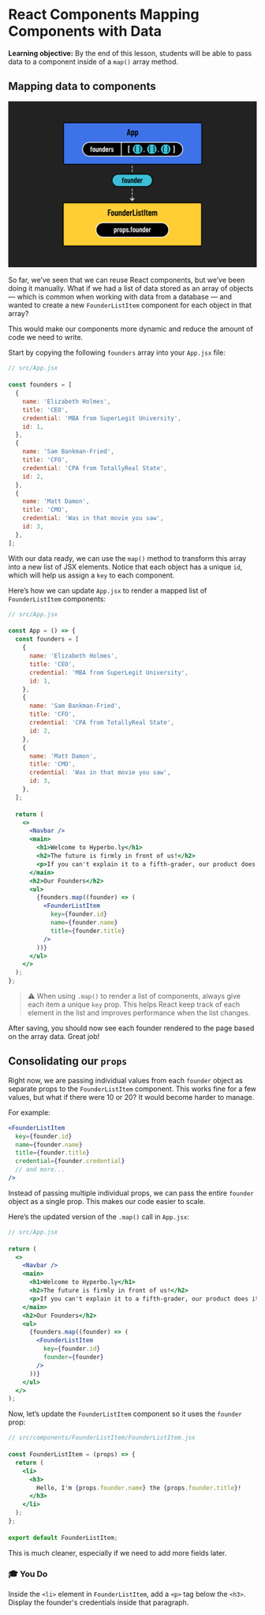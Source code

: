 <h1>
  <span class="headline">React Components</span>
  <span class="subhead">Mapping Components with Data</span>
</h1>

**Learning objective:** By the end of this lesson, students will be able to pass data to a component inside of a `map()` array method.

## Mapping data to components

![Mapping](./assets/mapping.png)

So far, we’ve seen that we can reuse React components, but we’ve been doing it manually. What if we had a list of data stored as an array of objects — which is common when working with data from a database — and wanted to create a new `FounderListItem` component for each object in that array?

This would make our components more dynamic and reduce the amount of code we need to write.

Start by copying the following `founders` array into your `App.jsx` file:

```javascript
// src/App.jsx

const founders = [
  {
    name: 'Elizabeth Holmes',
    title: 'CEO',
    credential: 'MBA from SuperLegit University',
    id: 1,
  },
  {
    name: 'Sam Bankman-Fried',
    title: 'CFO',
    credential: 'CPA from TotallyReal State',
    id: 2,
  },
  {
    name: 'Matt Damon',
    title: 'CMO',
    credential: 'Was in that movie you saw',
    id: 3,
  },
];
```

With our data ready, we can use the `map()` method to transform this array into a new list of JSX elements. Notice that each object has a unique `id`, which will help us assign a `key` to each component.

Here’s how we can update `App.jsx` to render a mapped list of `FounderListItem` components:

```jsx
// src/App.jsx

const App = () => {
  const founders = [
    {
      name: 'Elizabeth Holmes',
      title: 'CEO',
      credential: 'MBA from SuperLegit University',
      id: 1,
    },
    {
      name: 'Sam Bankman-Fried',
      title: 'CFO',
      credential: 'CPA from TotallyReal State',
      id: 2,
    },
    {
      name: 'Matt Damon',
      title: 'CMO',
      credential: 'Was in that movie you saw',
      id: 3,
    },
  ];

  return (
    <>
      <Navbar />
      <main>
        <h1>Welcome to Hyperbo.ly</h1>
        <h2>The future is firmly in front of us!</h2>
        <p>If you can't explain it to a fifth-grader, our product does it.</p>
      </main>
      <h2>Our Founders</h2>
      <ul>
        {founders.map((founder) => (
          <FounderListItem
            key={founder.id}
            name={founder.name}
            title={founder.title}
          />
        ))}
      </ul>
    </>
  );
};
```

> ⚠️ When using `.map()` to render a list of components, always give each item a unique `key` prop. This helps React keep track of each element in the list and improves performance when the list changes.

After saving, you should now see each founder rendered to the page based on the array data. Great job!

## Consolidating our `props`

Right now, we are passing individual values from each `founder` object as separate props to the `FounderListItem` component. This works fine for a few values, but what if there were 10 or 20? It would become harder to manage.

For example:

```jsx
<FounderListItem
  key={founder.id}
  name={founder.name}
  title={founder.title}
  credential={founder.credential}
  // and more...
/>
```

Instead of passing multiple individual props, we can pass the entire `founder` object as a single prop. This makes our code easier to scale.

Here’s the updated version of the `.map()` call in `App.jsx`:

```jsx
// src/App.jsx

return (
  <>
    <Navbar />
    <main>
      <h1>Welcome to Hyperbo.ly</h1>
      <h2>The future is firmly in front of us!</h2>
      <p>If you can't explain it to a fifth-grader, our product does it.</p>
    </main>
    <h2>Our Founders</h2>
    <ul>
      {founders.map((founder) => (
        <FounderListItem
          key={founder.id}
          founder={founder}
        />
      ))}
    </ul>
  </>
);
```

Now, let’s update the `FounderListItem` component so it uses the `founder` prop:

```jsx
// src/components/FounderListItem/FounderListItem.jsx

const FounderListItem = (props) => {
  return (
    <li>
      <h3>
        Hello, I'm {props.founder.name} the {props.founder.title}!
      </h3>
    </li>
  );
};

export default FounderListItem;
```

This is much cleaner, especially if we need to add more fields later.

### 🎓 You Do

Inside the `<li>` element in `FounderListItem`, add a `<p>` tag below the `<h3>`. Display the founder's credentials inside that paragraph.
